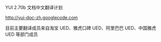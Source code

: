 YUI 2.70b  文档中文翻译计划

http://yui-doc-zh.googlecode.com

目前主要翻译成员来自淘宝 UED、雅虎口碑 UED、阿里巴巴 UED、中国雅虎UED 等部门成员
